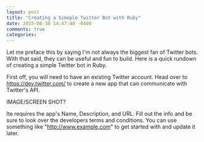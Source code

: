 ```yaml
---
layout: post
title: "Creating a Simeple Twitter Bot with Ruby"
date: 2015-08-30 14:47:48 -0400
comments: true
categories: 
---
```



Let me preface this by saying I'm not always the biggest fan of Twitter bots.  With that said, they can be useful and fun to build.  Here is a quick rundown of creating a simple Twitter bot in Ruby.

First off, you will need to have an existing Twitter account.  Head over to https://dev.twitter.com/ to create a new app that can communicate with Twitter's API.

IMAGE/SCREEN SHOT?

Ite requires the app's Name, Description, and URL.  Fill out the info and be sure to look over the developers terms and conditions.  You can use something like "http://www.example.com" to get started with and update it later.





